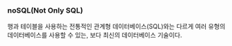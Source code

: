 ﻿### noSQL(Not Only SQL)
행과 테이블을 사용하는 전통적인 관계형 데이터베이스(SQL)와는 다르게 여러 유형의 데이터베이스를 사용할 수 있는, 보다 최신의 데이터베이스 기술이다. 
